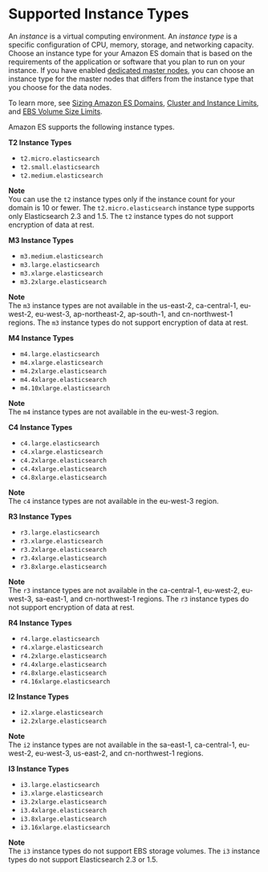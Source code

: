 # Supported Instance Types<a name="aes-supported-instance-types"></a>

An *instance* is a virtual computing environment\. An *instance type* is a specific configuration of CPU, memory, storage, and networking capacity\. Choose an instance type for your Amazon ES domain that is based on the requirements of the application or software that you plan to run on your instance\. If you have enabled [dedicated master nodes](es-managedomains-dedicatedmasternodes.md), you can choose an instance type for the master nodes that differs from the instance type that you choose for the data nodes\.

To learn more, see [Sizing Amazon ES Domains](sizing-domains.md), [Cluster and Instance Limits](aes-limits.md#clusterresource), and [EBS Volume Size Limits](aes-limits.md#ebsresource)\.

Amazon ES supports the following instance types\.

**T2 Instance Types**
+ `t2.micro.elasticsearch`
+ `t2.small.elasticsearch`
+ `t2.medium.elasticsearch`

**Note**  
You can use the `t2` instance types only if the instance count for your domain is 10 or fewer\.
The `t2.micro.elasticsearch` instance type supports only Elasticsearch 2\.3 and 1\.5\.
The `t2` instance types do not support encryption of data at rest\.

**M3 Instance Types**
+ `m3.medium.elasticsearch`
+ `m3.large.elasticsearch`
+ `m3.xlarge.elasticsearch`
+ `m3.2xlarge.elasticsearch`

**Note**  
The `m3` instance types are not available in the us\-east\-2, ca\-central\-1, eu\-west\-2, eu\-west\-3, ap\-northeast\-2, ap\-south\-1, and cn\-northwest\-1 regions\.
The `m3` instance types do not support encryption of data at rest\.

**M4 Instance Types**
+ `m4.large.elasticsearch`
+ `m4.xlarge.elasticsearch`
+ `m4.2xlarge.elasticsearch`
+ `m4.4xlarge.elasticsearch`
+ `m4.10xlarge.elasticsearch`

**Note**  
The `m4` instance types are not available in the eu\-west\-3 region\.

**C4 Instance Types**
+ `c4.large.elasticsearch`
+ `c4.xlarge.elasticsearch`
+ `c4.2xlarge.elasticsearch`
+ `c4.4xlarge.elasticsearch`
+ `c4.8xlarge.elasticsearch`

**Note**  
The `c4` instance types are not available in the eu\-west\-3 region\.

**R3 Instance Types**
+ `r3.large.elasticsearch`
+ `r3.xlarge.elasticsearch`
+ `r3.2xlarge.elasticsearch`
+ `r3.4xlarge.elasticsearch`
+ `r3.8xlarge.elasticsearch`

**Note**  
The `r3` instance types are not available in the ca\-central\-1, eu\-west\-2, eu\-west\-3, sa\-east\-1, and cn\-northwest\-1 regions\.
The `r3` instance types do not support encryption of data at rest\.

**R4 Instance Types**
+ `r4.large.elasticsearch`
+ `r4.xlarge.elasticsearch`
+ `r4.2xlarge.elasticsearch`
+ `r4.4xlarge.elasticsearch`
+ `r4.8xlarge.elasticsearch`
+ `r4.16xlarge.elasticsearch`

**I2 Instance Types**
+ `i2.xlarge.elasticsearch`
+ `i2.2xlarge.elasticsearch`

**Note**  
The `i2` instance types are not available in the sa\-east\-1, ca\-central\-1, eu\-west\-2, eu\-west\-3, us\-east\-2, and cn\-northwest\-1 regions\.

**I3 Instance Types**
+ `i3.large.elasticsearch`
+ `i3.xlarge.elasticsearch`
+ `i3.2xlarge.elasticsearch`
+ `i3.4xlarge.elasticsearch`
+ `i3.8xlarge.elasticsearch`
+ `i3.16xlarge.elasticsearch`

**Note**  
The `i3` instance types do not support EBS storage volumes\.
The `i3` instance types do not support Elasticsearch 2\.3 or 1\.5\.